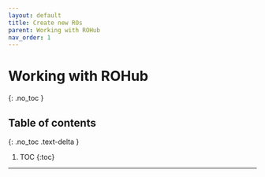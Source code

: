 ```yaml
---
layout: default
title: Create new ROs
parent: Working with ROHub
nav_order: 1
---
```


# Working with ROHub
{: .no_toc }

## Table of contents
{: .no_toc .text-delta }

1. TOC
{:toc}

---
